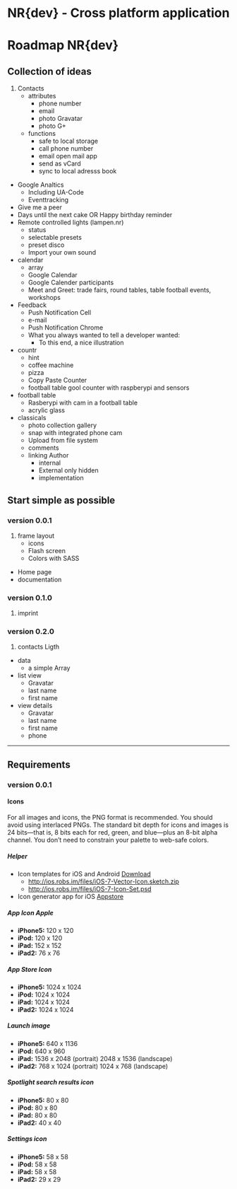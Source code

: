NR{dev} - Cross platform application
====================================


# Roadmap NR{dev}

## Collection of ideas 
1. Contacts
	- attributes
		- phone number
		- email
		- photo Gravatar 
		- photo G+
	- functions
		- safe to local storage 
		- call phone number
		- email open mail app
		- send as vCard
		- sync to local adresss book
- Google Analtics
	- Including UA-Code
	- Eventtracking
- Give me a peer
- Days until the next cake OR Happy birthday reminder
- Remote controlled lights (lampen.nr) 
	- status 
	- selectable presets
	- preset disco 
	- Import your own sound 
- calendar 
	- array 
	- Google Calendar 
	- Google Calender participants 
	- Meet and Greet: trade fairs, round tables, table football events, workshops 
- Feedback 
	- Push Notification Cell 
	- e-mail
	- Push Notification Chrome 
	- What you always wanted to tell a developer wanted: 
		- To this end, a nice illustration 
- countr 
	- hint 
	- coffee machine 
	- pizza 
	- Copy Paste Counter 
	- football table gool counter with raspberypi and sensors 
- football table
	- Rasberypi with cam in a football table
	- acrylic glass 
- classicals
	- photo collection gallery
	- snap with integrated phone cam
	- Upload from file system 
	- comments 
	- linking Author 
		- internal 
		- External only hidden 
		- implementation 

## Start simple as possible 

### version 0.0.1 
1. frame layout 
	- icons
	- Flash screen 
	- Colors with SASS 
- Home page
- documentation 

### version 0.1.0 
1. imprint 

### version 0.2.0 
1. contacts Ligth 
- data 
	- a simple Array 
- list view 
	- Gravatar
	- last name 
	- first name 
- view details 
	- Gravatar 
	- last name 
	- first name 
	- phone

---
## Requirements

### version 0.0.1
#### Icons
For all images and icons, the PNG format is recommended. You should avoid using interlaced PNGs.
The standard bit depth for icons and images is 24 bits—that is, 8 bits each for red, green, and blue—plus an 8-bit alpha channel.
You don’t need to constrain your palette to web-safe colors.

##### Helper
- Icon templates for iOS and Android [Download](http://appicontemplate.com/)
	- http://ios.robs.im/files/iOS-7-Vector-Icon.sketch.zip
	- http://ios.robs.im/files/iOS-7-Icon-Set.psd
- Icon generator app for iOS [Appstore](https://itunes.apple.com/de/app/prepo/id476533227?mt=12&ign-mpt=uo%3D4)

##### App Icon Apple

- **iPhone5:**	120 x 120
- **iPod:**	120 x 120
- **iPad:**	152 x 152
- **iPad2:**	76 x 76

##### App Store Icon
- **iPhone5:**	1024 x 1024
- **iPod:**	1024 x 1024
- **iPad:**	1024 x 1024
- **iPad2:**	1024 x 1024

##### Launch image
- **iPhone5:**	640 x 1136
- **iPod:**	640 x 960
- **iPad:**	1536 x 2048 (portrait)	2048 x 1536 (landscape)
- **iPad2:**	768 x 1024 (portrait)	1024 x 768 (landscape)

##### Spotlight search results icon
- **iPhone5:**	80 x 80
- **iPod:**	80 x 80
- **iPad:**	80 x 80
- **iPad2:**	40 x 40

##### Settings icon
- **iPhone5:**	58 x 58
- **iPod:**	58 x 58
- **iPad:**	58 x 58
- **iPad2:**	29 x 29

